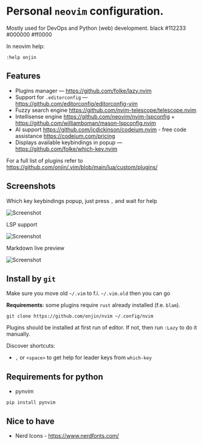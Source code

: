 # Personal `neovim` configuration.

Mostly used for DevOps and Python (web) development.
black
#112233
#000000
#ff0000

In neovim help:
```
:help onjin
```

## Features

- Plugins manager — https://github.com/folke/lazy.nvim
- Support for `.editorconfig` — https://github.com/editorconfig/editorconfig-vim
- Fuzzy search engine https://github.com/nvim-telescope/telescope.nvim
- Intellisense engine https://github.com/neovim/nvim-lspconfig + https://github.com/williamboman/mason-lspconfig.nvim
- AI support https://github.com/jcdickinson/codeium.nvim - free code assistance https://codeium.com/pricing
- Displays available keybindings in popup — https://github.com/folke/which-key.nvim

For a full list of plugins refer to https://github.com/onjin/.vim/blob/main/lua/custom/plugins/

## Screenshots

Which key keybindings popup, just press `,` and wait for help

![Screenshot](https://github.com/onjin/nvim/assets/44516/a689b08b-632d-47f9-ba14-a69afa84aac5)

LSP support

![Screenshot](https://github.com/onjin/nvim/assets/44516/00d7de32-539a-435f-8acd-c98a6b185d31)

Markdown live preview

![Screenshot](https://github.com/onjin/nvim/assets/44516/0678cc18-c93d-483d-a1dd-5d7213190efe)

## Install by `git`

Make sure you move old `~/.vim` to f.i. `~/.vim.old` then you can go

**Requirements**: some plugins require `rust` already installed (f.e. `blam`).

```
git clone https://github.com/onjin/nvim ~/.config/nvim
```

Plugins should be installed at first run of editor. If not, then run `:Lazy` to do it manually.


Discover shortcuts:

- `,` or `<space>` to get help for leader keys from `which-key`

## Requirements for python

- pynvim

```
pip install pynvim
```

## Nice to have

- Nerd Icons - https://www.nerdfonts.com/

